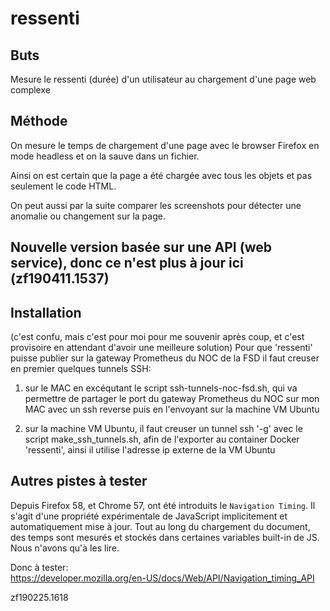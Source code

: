 # ressenti


## Buts
Mesure le ressenti (durée) d'un utilisateur au chargement d'une page web complexe


## Méthode
On mesure le temps de chargement d'une page avec le browser Firefox en mode headless et on la sauve dans un fichier.

Ainsi on est certain que la page a été chargée avec tous les objets et pas seulement le code HTML.

On peut aussi par la suite comparer les screenshots pour détecter une anomalie ou changement sur la page.



## Nouvelle version basée sur une API (web service), donc ce n'est plus à jour ici (zf190411.1537)





## Installation
(c'est confu, mais c'est pour moi pour me souvenir après coup, et c'est provisoire en attendant d'avoir une meilleure solution)
Pour que 'ressenti' puisse publier sur la gateway Prometheus du NOC de la FSD il faut creuser en premier quelques tunnels SSH:

1) sur le MAC en excéqutant le script ssh-tunnels-noc-fsd.sh, qui va permettre de partager le port du gateway Prometheus du NOC sur mon MAC avec un ssh reverse puis en l'envoyant sur la machine VM Ubuntu

2) sur la machine VM Ubuntu, il faut creuser un tunnel ssh '-g' avec le script make_ssh_tunnels.sh, afin de l'exporter au container Docker 'ressenti', ainsi il utilise l'adresse ip externe de la VM Ubuntu


## Autres pistes à tester
Depuis Firefox 58, et Chrome 57, ont été introduits le `Navigation Timing`. Il s'agit d'une propriété expérimentale de JavaScript 
implicitement et automatiquement mise à jour. Tout au long du chargement du document, des temps sont mesurés et stockés dans 
certaines variables built-in de JS. Nous n'avons qu'à les lire. 

Donc à tester:<br>
https://developer.mozilla.org/en-US/docs/Web/API/Navigation_timing_API




zf190225.1618

